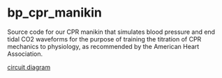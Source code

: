# bp_cpr_manikin
Source code for our CPR manikin that simulates blood pressure and end tidal CO2 waveforms for the purpose of training the titration of CPR mechanics to physiology, as recommended by the American Heart Association.

[circuit diagram](BP_manikin_arduino_code/circuit_diagram.jpg)
